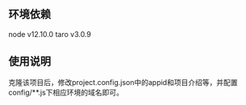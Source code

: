 ## 环境依赖
node v12.10.0
taro v3.0.9

## 使用说明
克隆该项目后，修改project.config.json中的appid和项目介绍等，并配置config/**.js下相应环境的域名即可。
